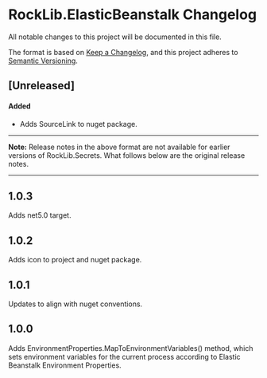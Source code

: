 # RockLib.ElasticBeanstalk Changelog

All notable changes to this project will be documented in this file.

The format is based on [Keep a Changelog](https://keepachangelog.com/en/1.0.0/),
and this project adheres to [Semantic Versioning](https://semver.org/spec/v2.0.0.html).

## [Unreleased]

#### Added

- Adds SourceLink to nuget package.

----

**Note:** Release notes in the above format are not available for earlier versions of
RockLib.Secrets. What follows below are the original release notes.

----

## 1.0.3

Adds net5.0 target.

## 1.0.2

Adds icon to project and nuget package.

## 1.0.1

Updates to align with nuget conventions.

## 1.0.0

Adds EnvironmentProperties.MapToEnvironmentVariables() method, which
sets environment variables for the current process according to Elastic
Beanstalk Environment Properties.
